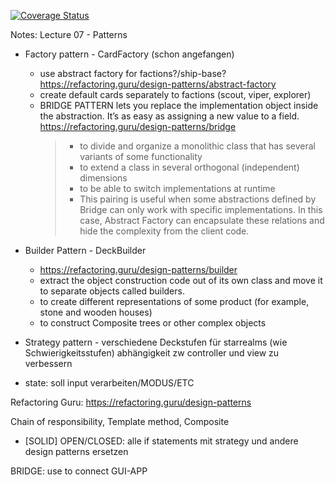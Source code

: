 [![Coverage Status](https://coveralls.io/repos/github/kikkel/se/badge.svg?branch=main)](https://coveralls.io/github/kikkel/se?branch=main)


Notes:
Lecture 07 - Patterns

- Factory pattern - CardFactory (schon angefangen)
  - use abstract factory for factions?/ship-base? 
    https://refactoring.guru/design-patterns/abstract-factory
  - create default cards separately to factions (scout, viper, explorer) 
  - BRIDGE PATTERN lets you replace the implementation object inside the abstraction. It’s as easy as assigning a new value to a field.
    https://refactoring.guru/design-patterns/bridge
    > - to divide and organize a monolithic class that has several variants of some functionality
    > - to extend a class in several orthogonal (independent) dimensions
    > - to be able to switch implementations at runtime
    > - This pairing is useful when some abstractions defined by Bridge can only work with specific implementations. In this case, Abstract Factory can encapsulate these relations and hide the complexity from the client code.


- Builder Pattern - DeckBuilder
  - https://refactoring.guru/design-patterns/builder
  - extract the object construction code out of its own class and move it to separate objects called builders.
  - to create different representations of some product (for example, stone and wooden houses)
  - to construct Composite trees or other complex objects
  

- Strategy pattern - verschiedene Deckstufen für starrealms (wie Schwierigkeitsstufen) abhängigkeit zw controller und view zu verbessern

- state: soll input verarbeiten/MODUS/ETC

Refactoring Guru: https://refactoring.guru/design-patterns

Chain of responsibility,
Template method,
Composite


- [SOLID] OPEN/CLOSED: alle if statements mit strategy und andere design patterns ersetzen




BRIDGE: use to connect GUI-APP
